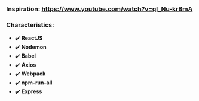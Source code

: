 
### Inspiration: https://www.youtube.com/watch?v=qI_Nu-krBmA


### Characteristics:

* :heavy_check_mark: **ReactJS**
* :heavy_check_mark: **Nodemon**
* :heavy_check_mark: **Babel**
* :heavy_check_mark: **Axios**
* :heavy_check_mark: **Webpack**
* :heavy_check_mark: **npm-run-all**
* :heavy_check_mark: **Express**